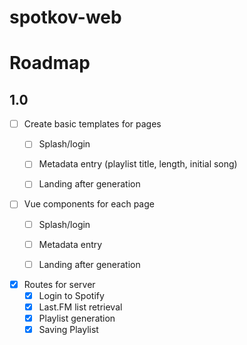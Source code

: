 # spotkov-web

# Roadmap
## 1.0
 - [ ] Create basic templates for pages
    - [ ] Splash/login
    - [ ] Metadata entry (playlist title, length, initial song)
    - [ ] Landing after generation

    
- [ ] Vue components for each page
    - [ ] Splash/login
    - [ ] Metadata entry
    - [ ] Landing after generation


- [x] Routes for server
    - [x] Login to Spotify
    - [x] Last.FM list retrieval
    - [x] Playlist generation
    - [x] Saving Playlist
